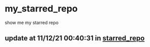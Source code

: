 # my_starred_repo
show me my starred repo

update at 11/12/21 00:40:31 in [starred_repo](./index.html)
---

